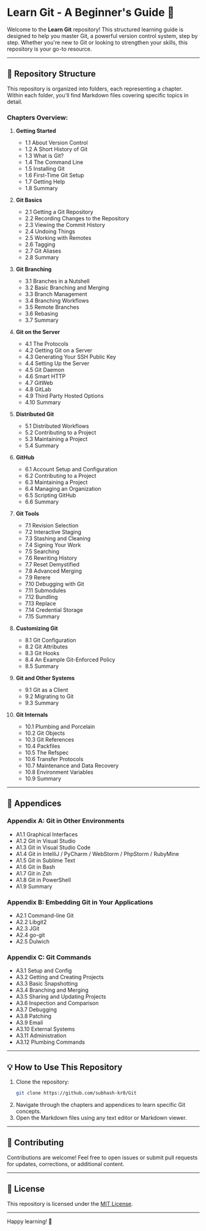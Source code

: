 # Learn Git - A Beginner's Guide 🚀

Welcome to the **Learn Git** repository! This structured learning guide is designed to help you master Git, a powerful version control system, step by step. Whether you're new to Git or looking to strengthen your skills, this repository is your go-to resource.

---

## 📂 Repository Structure

This repository is organized into folders, each representing a chapter. Within each folder, you'll find Markdown files covering specific topics in detail.

### Chapters Overview:

1. **Getting Started**
   - 1.1 About Version Control
   - 1.2 A Short History of Git
   - 1.3 What is Git?
   - 1.4 The Command Line
   - 1.5 Installing Git
   - 1.6 First-Time Git Setup
   - 1.7 Getting Help
   - 1.8 Summary

2. **Git Basics**
   - 2.1 Getting a Git Repository
   - 2.2 Recording Changes to the Repository
   - 2.3 Viewing the Commit History
   - 2.4 Undoing Things
   - 2.5 Working with Remotes
   - 2.6 Tagging
   - 2.7 Git Aliases
   - 2.8 Summary

3. **Git Branching**
   - 3.1 Branches in a Nutshell
   - 3.2 Basic Branching and Merging
   - 3.3 Branch Management
   - 3.4 Branching Workflows
   - 3.5 Remote Branches
   - 3.6 Rebasing
   - 3.7 Summary

4. **Git on the Server**
   - 4.1 The Protocols
   - 4.2 Getting Git on a Server
   - 4.3 Generating Your SSH Public Key
   - 4.4 Setting Up the Server
   - 4.5 Git Daemon
   - 4.6 Smart HTTP
   - 4.7 GitWeb
   - 4.8 GitLab
   - 4.9 Third Party Hosted Options
   - 4.10 Summary

5. **Distributed Git**
   - 5.1 Distributed Workflows
   - 5.2 Contributing to a Project
   - 5.3 Maintaining a Project
   - 5.4 Summary

6. **GitHub**
   - 6.1 Account Setup and Configuration
   - 6.2 Contributing to a Project
   - 6.3 Maintaining a Project
   - 6.4 Managing an Organization
   - 6.5 Scripting GitHub
   - 6.6 Summary

7. **Git Tools**
   - 7.1 Revision Selection
   - 7.2 Interactive Staging
   - 7.3 Stashing and Cleaning
   - 7.4 Signing Your Work
   - 7.5 Searching
   - 7.6 Rewriting History
   - 7.7 Reset Demystified
   - 7.8 Advanced Merging
   - 7.9 Rerere
   - 7.10 Debugging with Git
   - 7.11 Submodules
   - 7.12 Bundling
   - 7.13 Replace
   - 7.14 Credential Storage
   - 7.15 Summary

8. **Customizing Git**
   - 8.1 Git Configuration
   - 8.2 Git Attributes
   - 8.3 Git Hooks
   - 8.4 An Example Git-Enforced Policy
   - 8.5 Summary

9. **Git and Other Systems**
   - 9.1 Git as a Client
   - 9.2 Migrating to Git
   - 9.3 Summary

10. **Git Internals**
    - 10.1 Plumbing and Porcelain
    - 10.2 Git Objects
    - 10.3 Git References
    - 10.4 Packfiles
    - 10.5 The Refspec
    - 10.6 Transfer Protocols
    - 10.7 Maintenance and Data Recovery
    - 10.8 Environment Variables
    - 10.9 Summary

---

## 📖 Appendices

### Appendix A: Git in Other Environments
- A1.1 Graphical Interfaces
- A1.2 Git in Visual Studio
- A1.3 Git in Visual Studio Code
- A1.4 Git in IntelliJ / PyCharm / WebStorm / PhpStorm / RubyMine
- A1.5 Git in Sublime Text
- A1.6 Git in Bash
- A1.7 Git in Zsh
- A1.8 Git in PowerShell
- A1.9 Summary

### Appendix B: Embedding Git in Your Applications
- A2.1 Command-line Git
- A2.2 Libgit2
- A2.3 JGit
- A2.4 go-git
- A2.5 Dulwich

### Appendix C: Git Commands
- A3.1 Setup and Config
- A3.2 Getting and Creating Projects
- A3.3 Basic Snapshotting
- A3.4 Branching and Merging
- A3.5 Sharing and Updating Projects
- A3.6 Inspection and Comparison
- A3.7 Debugging
- A3.8 Patching
- A3.9 Email
- A3.10 External Systems
- A3.11 Administration
- A3.12 Plumbing Commands

---

## 💡 How to Use This Repository

1. Clone the repository:
   ```bash
   git clone https://github.com/subhash-kr0/Git
   ```
2. Navigate through the chapters and appendices to learn specific Git concepts.
3. Open the Markdown files using any text editor or Markdown viewer.

---

## 🙌 Contributing

Contributions are welcome! Feel free to open issues or submit pull requests for updates, corrections, or additional content.

---

## 📜 License

This repository is licensed under the [MIT License](LICENSE).

---

Happy learning! 🎉
